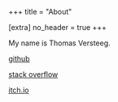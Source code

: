 +++
title = "About"

[extra]
no_header = true
+++

My name is Thomas Versteeg.

[github](https://github.com/tversteeg)

[stack overflow](https://stackoverflow.com/users/1350184/tversteeg)

[itch.io](https://tversteeg.itch.io/)
